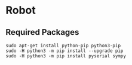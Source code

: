 # Robot

## Required Packages

~~~~
sudo apt-get install python-pip python3-pip
sudo -H python3 -m pip install --upgrade pip 
sudo -H python3 -m pip install pyserial sympy 
~~~~

